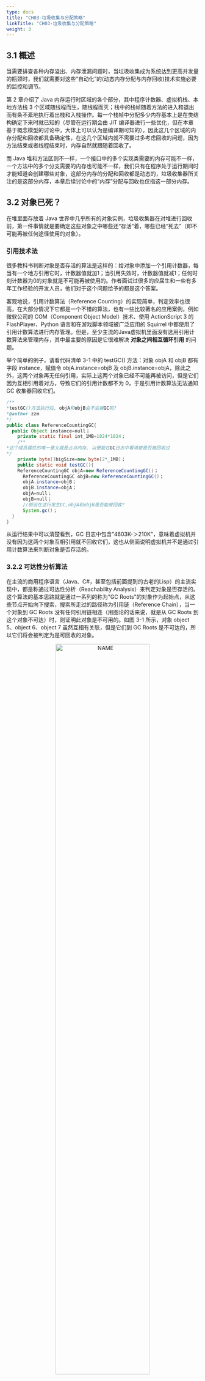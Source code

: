 ```yaml
---
type: docs
title: "CH03-垃圾收集与分配策略"
linkTitle: "CH03-垃圾收集与分配策略"
weight: 3
---
```


## 3.1 概述

当需要排查各种内存溢出、内存泄漏问题时，当垃圾收集成为系统达到更高并发量的瓶颈时，我们就需要对这些“自动化”的(动态内存分配与内存回收)技术实施必要的监控和调节。

第 2 章介绍了 Java 内存运行时区域的各个部分，其中程序计数器、虚拟机栈、本地方法栈 3 个区域随线程而生，随线程而灭；栈中的栈帧随着方法的进入和退出而有条不紊地执行着出栈和入栈操作。每一个栈帧中分配多少内存基本上是在类结构确定下来时就已知的（尽管在运行期会由 JIT 编译器进行一些优化，但在本章基于概念模型的讨论中，大体上可以认为是编译期可知的），因此这几个区域的内存分配和回收都具备确定性，在这几个区域内就不需要过多考虑回收的问题，因为方法结束或者线程结束时，内存自然就跟随着回收了。

而 Java 堆和方法区则不一样，一个接口中的多个实现类需要的内存可能不一样，一个方法中的多个分支需要的内存也可能不一样，我们只有在程序处于运行期间时才能知道会创建哪些对象，这部分内存的分配和回收都是动态的，垃圾收集器所关注的是这部分内存，本章后续讨论中的“内存”分配与回收也仅指这一部分内存。

## 3.2 对象已死？

在堆里面存放着 Java 世界中几乎所有的对象实例，垃圾收集器在对堆进行回收前，第一件事情就是要确定这些对象之中哪些还“存活”着，哪些已经“死去”（即不可能再被任何途径使用的对象）。

### 引用技术法

很多教科书判断对象是否存活的算法是这样的：给对象中添加一个引用计数器，每当有一个地方引用它时，计数器值就加1；当引用失效时，计数器值就减1；任何时刻计数器为0的对象就是不可能再被使用的。作者面试过很多的应届生和一些有多年工作经验的开发人员，他们对于这个问题给予的都是这个答案。

客观地说，引用计数算法（Reference Counting）的实现简单，判定效率也很高，在大部分情况下它都是一个不错的算法，也有一些比较著名的应用案例，例如微软公司的 COM（Component Object Model）技术、使用 ActionScript 3 的FlashPlayer、Python 语言和在游戏脚本领域被广泛应用的 Squirrel 中都使用了引用计数算法进行内存管理。但是，至少主流的Java虚拟机里面没有选用引用计数算法来管理内存，其中最主要的原因是它很难解决 **对象之间相互循环引用** 的问题。

举个简单的例子，请看代码清单 3-1 中的 testGC() 方法：对象 objA 和 objB 都有字段 instance，赋值令 objA.instance=objB 及 objB.instance=objA，除此之外，这两个对象再无任何引用，实际上这两个对象已经不可能再被访问，但是它们因为互相引用着对方，导致它们的引用计数都不为 0，于是引用计数算法无法通知 GC 收集器回收它们。

```java
/**
*testGC()方法执行后, objA和objB会不会被GC呢?
*@author zzm
*/
public class ReferenceCountingGC{
  public Object instance=null；
    private static final int_1MB=1024*1024；
    /**
*这个成员属性的唯一意义就是占点内存, 以便能在GC日志中看清楚是否被回收过
*/
    private byte[]bigSize=new byte[2*_1MB]；
    public static void testGC(){
    ReferenceCountingGC objA=new ReferenceCountingGC()；
      ReferenceCountingGC objB=new ReferenceCountingGC()；
      objA.instance=objB；
      objB.instance=objA；
      objA=null；
      objB=null；
      //假设在这行发生GC,objA和objB是否能被回收?
      System.gc()；
  }
}
```

从运行结果中可以清楚看到，GC 日志中包含"4603K-＞210K"，意味着虚拟机并没有因为这两个对象互相引用就不回收它们，这也从侧面说明虚拟机并不是通过引用计数算法来判断对象是否存活的。

### 3.2.2 可达性分析算法

在主流的商用程序语言（Java、C#，甚至包括前面提到的古老的Lisp）的主流实现中，都是称通过可达性分析（Reachability Analysis）来判定对象是否存活的。这个算法的基本思路就是通过一系列的称为"GC Roots"的对象作为起始点，从这些节点开始向下搜索，搜索所走过的路径称为引用链（Reference Chain），当一个对象到 GC Roots 没有任何引用链相连（用图论的话来说，就是从 GC Roots 到这个对象不可达）时，则证明此对象是不可用的。如图 3-1 所示，对象 object 5、object 6、object 7 虽然互相有关联，但是它们到 GC Roots 是不可达的，所以它们将会被判定为是可回收的对象。

<div  align="center">
<img src="https://infi-img.oss-cn-hangzhou.aliyuncs.com/img/20181201180712.png" style="display:block;width:70%;" alt="NAME" align=center />
</div>

在Java语言中，可作为 GC Roots 的对象包括下面几种：

- 虚拟机栈（栈帧中的本地变量表）中引用的对象。
- 方法区中类静态属性引用的对象。
- 方法区中常量引用的对象。
- 本地方法栈中 JNI（即一般说的Native方法）引用的对象。

### 3.2.3 再谈引用

无论是通过引用计数算法判断对象的引用数量，还是通过可达性分析算法判断对象的引用链是否可达，判定对象是否存活都与“引用”有关。在 JDK 1.2 以前，Java 中的引用的定义很传统：如果 reference 类型的数据中存储的数值代表的是另外一块内存的起始地址，就称这块内存代表着一个引用。这种定义很纯粹，但是太过狭隘，一个对象在这种定义下只有被引用或者没有被引用两种状态，对于如何描述一些“食之无味，弃之可惜”的对象就显得无能为力。我们希望能描述这样一类对象：当内存空间还足够时，则能保留在内存之中；如果内存空间在进行垃圾收集后还是非常紧张，则可以抛弃这些对象。很多系统的缓存功能都符合这样的应用场景。

在 JDK 1.2 之后，Java 对引用的概念进行了扩充，将引用分为强引用（Strong Reference）、软引用（Soft Reference）、弱引用（Weak Reference）、虚引用（Phantom Reference）4种，这 4 种引用强度依次逐渐减弱。

强引用就是指在程序代码之中普遍存在的，类似"Object obj=new Object()"这类的引用，只要强引用还存在，垃圾收集器永远不会回收掉被引用的对象。

软引用是用来描述一些还有用但并非必需的对象。对于软引用关联着的对象，在系统将要发生内存溢出异常之前，将会把这些对象列进回收范围之中进行第二次回收。如果这次回收还没有足够的内存，才会抛出内存溢出异常。在 JDK 1.2 之后，提供了 SoftReference 类来实现软引用。

弱引用也是用来描述非必需对象的，但是它的强度比软引用更弱一些，被弱引用关联的对象只能生存到下一次垃圾收集发生之前。当垃圾收集器工作时，无论当前内存是否足够，都会回收掉只被弱引用关联的对象。在 JDK 1. 2之后，提供了 WeakReference 类来实现弱引用。

虚引用也称为幽灵引用或者幻影引用，它是最弱的一种引用关系。一个对象是否有虚引用的存在，完全不会对其生存时间构成影响，也无法通过虚引用来取得一个对象实例。为一个对象设置虚引用关联的唯一目的就是能在这个对象被收集器回收时收到一个系统通知。在 JDK 1.2 之后，提供了 PhantomReference 类来实现虚引用。

### 3.2.4 生存还是死亡

即使在可达性分析算法中不可达的对象，也并非是“非死不可”的，这时候它们暂时处于“缓刑”阶段，要真正宣告一个对象死亡，至少要经历两次标记过程：如果对象在进行可达性分析后发现没有与 GC Roots 相连接的引用链，那它将会被第一次标记并且进行一次筛选，筛选的条件是此对象是否有必要执行 finalize() 方法。当对象没有覆盖 finalize() 方法，或者 finalize() 方法已经被虚拟机调用过，虚拟机将这两种情况都视为“没有必要执行”。

如果这个对象被判定为有必要执行 finalize() 方法，那么这个对象将会放置在一个叫做 F-Queue 的队列之中，并在稍后由一个由虚拟机自动建立的、低优先级的 Finalizer 线程去执行它。这里所谓的“执行”是指虚拟机会触发这个方法，但并不承诺会等待它运行结束，这样做的原因是，如果一个对象在 finalize() 方法中执行缓慢，或者发生了死循环（更极端的情况），将很可能会导致 F-Queue 队列中其他对象永久处于等待，甚至导致整个内存回收系统崩溃。finalize() 方法是对象逃脱死亡命运的最后一次机会，稍后 GC 将对 F-Queue 中的对象进行第二次小规模的标记，如果对象要在 finalize() 中成功拯救自己——只要重新与引用链上的任何一个对象建立关联即可，譬如把自己（this关键字）赋值给某个类变量或者对象的成员变量，那在第二次标记时它将被移除出“即将回收”的集合；如果对象这时候还没有逃脱，那基本上它就真的被回收了。从代码清单 3-2 中我们可以看到一个对象的 finalize() 被执行，但是它仍然可以存活。

```java
/**
*此代码演示了两点：
*1.对象可以在被 GC 时自我拯救。
*2.这种自救的机会只有一次, 因为一个对象的 finalize() 方法最多只会被系统自动调用一次
*@author zzm
*/
public class FinalizeEscapeGC{
  public static FinalizeEscapeGC SAVE_HOOK=null；
    public void isAlive(){
    System.out.println("yes,i am still alive:)")；
  }
  @Override
    protected void finalize()throws Throwable{
    super.finalize()；
      System.out.println("finalize mehtod executed!")；
      FinalizeEscapeGC.SAVE_HOOK=this；
  }
  public static void main(String[]args)throws Throwable{
    SAVE_HOOK=new FinalizeEscapeGC()；
      //对象第一次成功拯救自己
      SAVE_HOOK=null；
      System.gc()；
      //因为finalize方法优先级很低, 所以暂停0.5秒以等待它
      Thread.sleep(500)；
      if(SAVE_HOOK!=null){
      SAVE_HOOK.isAlive()；
    }else{
      System.out.println("no,i am dead:(")；
    }
    //下面这段代码与上面的完全相同, 但是这次自救却失败了
    SAVE_HOOK=null；
      System.gc()；
      //因为finalize方法优先级很低, 所以暂停0.5秒以等待它
      Thread.sleep(500)；
      if(SAVE_HOOK!=null){
      SAVE_HOOK.isAlive()；
    }else{
      System.out.println("no,i am dead:(")；
    }
  }
}
```

从代码清单3-2的运行结果可以看出，SAVE_HOOK 对象的 finalize() 方法确实被 GC 收集器触发过，并且在被收集前成功逃脱了。

另外一个值得注意的地方是，代码中有两段完全一样的代码片段，执行结果却是一次逃脱成功，一次失败，这是因为任何一个对象的 finalize() 方法都只会被系统自动调用一次，如果对象面临下一次回收，它的 finalize() 方法不会被再次执行，因此第二段代码的自救行动失败了。

需要特别说明的是，上面关于对象死亡时 finalize() 方法的描述可能带有悲情的艺术色彩，笔者并不鼓励大家使用这种方法来拯救对象。相反，笔者建议大家尽量避免使用它，因为它不是 C/C++ 中的析构函数，而是 Java 刚诞生时为了使 C/C++ 程序员更容易接受它所做出的一个妥协。它的运行代价高昂，不确定性大，无法保证各个对象的调用顺序。有些教材中描述它适合做“关闭外部资源”之类的工作，这完全是对这个方法用途的一种自我安慰。finalize() 能做的所有工作，使用 try-finally 或者其他方式都可以做得更好、更及时，所以笔者建议大家完全可以忘掉 Java 语言中有这个方法的存在。

### 3.2.5 回收方法区

很多人认为方法区（或者HotSpot虚拟机中的永久代）是没有垃圾收集的，Java 虚拟机规范中确实说过可以不要求虚拟机在方法区实现垃圾收集，而且在方法区中进行垃圾收集的“性价比”一般比较低：在堆中，尤其是在新生代中，常规应用进行一次垃圾收集一般可以回收 70%～95% 的空间，而永久代的垃圾收集效率远低于此。

永久代的垃圾收集主要回收两部分内容：废弃常量和无用的类。回收废弃常量与回收 Java 堆中的对象非常类似。以常量池中字面量的回收为例，假如一个字符串"abc"已经进入了常量池中，但是当前系统没有任何一个 String 对象是叫做"abc"的，换句话说，就是没有任何 String 对象引用常量池中的"abc"常量，也没有其他地方引用了这个字面量，如果这时发生内存回收，而且必要的话，这个"abc"常量就会被系统清理出常量池。常量池中的其他类（接口）、方法、字段的符号引用也与此类似。

判定一个常量是否是“废弃常量”比较简单，而要判定一个类是否是“无用的类”的条件则相对苛刻许多。类需要同时满足下面 3 个条件才能算是“无用的类”：

- 该类所有的实例都已经被回收，也就是 Java 堆中不存在该类的任何实例。
- 加载该类的 ClassLoader 已经被回收。
- 该类对应的 java.lang.Class 对象没有在任何地方被引用，无法在任何地方通过反射访问该类的方法。

虚拟机可以对满足上述 3 个条件的无用类进行回收，这里说的仅仅是“可以”，而并不是和对象一样，不使用了就必然会回收。是否对类进行回收，HotSpot 虚拟机提供了`-Xnoclassgc`参数进行控制，还可以使用`-verbose:class`以及`-XX:+TraceClassLoading`、`-XX:+TraceClassUnLoading`查看类加载和卸载信息，其中`-verbose:class`和`-XX:+TraceClassLoading`可以在 Product 版的虚拟机中使用，`-XX:+TraceClassUnLoading`参数需要 FastDebug 版的虚拟机支持。

在大量使用反射、动态代理、CGLib 等 ByteCode 框架、动态生成 JSP 以及 OSGi 这类频繁自定义 ClassLoader 的场景都需要虚拟机具备类卸载的功能，以保证永久代不会溢出。

## 3.3 垃圾回收算法

### 3.3.1 标记-清除算法

最基础的收集算法是“标记-清除”（Mark-Sweep）算法，如同它的名字一样，算法分为“标记”和“清除”两个阶段：首先标记出所有需要回收的对象，在标记完成后统一回收所有被标记的对象，它的标记过程其实在前一节讲述对象标记判定时已经介绍过了。之所以说它是最基础的收集算法，是因为后续的收集算法都是基于这种思路并对其不足进行改进而得到的。它的主要不足有两个：一个是效率问题，标记和清除两个过程的效率都不高；另一个是空间问题，标记清除之后会产生大量不连续的内存碎片，空间碎片太多可能会导致以后在程序运行过程中需要分配较大对象时，无法找到足够的连续内存而不得不提前触发另一次垃圾收集动作。标记—清除算法的执行过程如图 3-2 所示。

<div  align="center">
<img src="https://infi-img.oss-cn-hangzhou.aliyuncs.com/img/20181201201950.png" style="display:block;width:70%;" alt="NAME" align=center />
</div>

### 3.3.2 复制算法

为了解决效率问题，一种称为“复制”（Copying）的收集算法出现了，它将可用内存按容量划分为大小相等的两块，每次只使用其中的一块。当这一块的内存用完了，就将还存活着的对象复制到另外一块上面，然后再把已使用过的内存空间一次清理掉。这样使得每次都是对整个半区进行内存回收，内存分配时也就不用考虑内存碎片等复杂情况，只要移动堆顶指针，按顺序分配内存即可，实现简单，运行高效。只是这种算法的代价是将内存缩小为了原来的一半，代价未免太高了一点。复制算法的执行过程如图3-3所示。

<div  align="center">
<img src="https://infi-img.oss-cn-hangzhou.aliyuncs.com/img/20181201202200.png" style="display:block;width:70%;" alt="NAME" align=center />
</div>

现在的商业虚拟机都采用这种收集算法来回收新生代，IBM 公司的专门研究表明，新生代中的对象 98% 是“朝生夕死”的，所以并不需要按照 1:1 的比例来划分内存空间，而是将内存分为一块较大的 Eden 空间和两块较小的 Survivor 空间，每次使用 Eden 和其中一块 Survivor。当回收时，将 Eden 和 Survivor 中还存活着的对象一次性地复制到另外一块 Survivor 空间上，最后清理掉Eden和刚才用过的 Survivor 空间。HotSpot 虚拟机默认 Eden 和 Survivor 的大小比例是 8:1，也就是每次新生代中可用内存空间为整个新生代容量的 90%（80%+10%），只有 10% 的内存会被“浪费”。当然，98% 的对象可回收只是一般场景下的数据，我们没有办法保证每次回收都只有不多于 10% 的对象存活，当 Survivo r空间不够用时，需要依赖其他内存（这里指老年代）进行分配担保（Handle Promotion）。

内存的分配担保就好比我们去银行借款，如果我们信誉很好，在 98% 的情况下都能按时偿还，于是银行可能会默认我们下一次也能按时按量地偿还贷款，只需要有一个担保人能保证如果我不能还款时，可以从他的账户扣钱，那银行就认为没有风险了。内存的分配担保也一样，如果另外一块 Survivor 空间没有足够空间存放上一次新生代收集下来的存活对象时，这些对象将直接通过分配担保机制进入老年代。关于对新生代进行分配担保的内容，在本章稍后在讲解垃圾收集器执行规则时还会再详细讲解。

### 3.3.3 标记-整理算法

复制收集算法在对象存活率较高时就要进行较多的复制操作，效率将会变低。更关键的是，如果不想浪费 50% 的空间，就需要有额外的空间进行分配担保，以应对被使用的内存中所有对象都 100% 存活的极端情况，所以在老年代一般不能直接选用这种算法。

根据老年代的特点，有人提出了另外一种“标记-整理”（Mark-Compact）算法，标记过程仍然与“标记-清除”算法一样，但后续步骤不是直接对可回收对象进行清理，而是让所有存活的对象都向一端移动，然后直接清理掉端边界以外的内存，“标记-整理”算法的示意图如图3-4所示。

<div  align="center">
<img src="https://infi-img.oss-cn-hangzhou.aliyuncs.com/img/20181201202547.png" style="display:block;width:70%;" alt="NAME" align=center />
</div>

### 3.3.4 分代收集算法

当前商业虚拟机的垃圾收集都采用“分代收集”（Generational Collection）算法，这种算法并没有什么新的思想，只是根据对象存活周期的不同将内存划分为几块。一般是把 Java 堆分为新生代和老年代，这样就可以根据各个年代的特点采用最适当的收集算法。在新生代中，每次垃圾收集时都发现有大批对象死去，只有少量存活，那就选用复制算法，只需要付出少量存活对象的复制成本就可以完成收集。而老年代中因为对象存活率高、没有额外空间对它进行分配担保，就必须使用“标记—清理”或者“标记—整理”算法来进行回收。

## 3.4 HotSpot 算法实现

3.2　节和 3.3 节从理论上介绍了对象存活判定算法和垃圾收集算法，而在 HotSpot 虚拟机上实现这些算法时，必须对算法的执行效率有严格的考量，才能保证虚拟机高效运行。

### 3.4.1 枚举根节点

从可达性分析中从 GC Roots 节点找引用链这个操作为例，可作为 GC Roots 的节点主要在全局性的引用（例如常量或类静态属性）与执行上下文（例如栈帧中的本地变量表）中，现在很多应用仅仅方法区就有数百兆，如果要逐个检查这里面的引用，那么必然会消耗很多时间。

另外，可达性分析对执行时间的敏感还体现在 GC 停顿上，因为这项分析工作必须在一个能确保一致性的快照中进行——这里“一致性”的意思是指在整个分析期间整个执行系统看起来就像被冻结在某个时间点上，不可以出现分析过程中对象引用关系还在不断变化的情况，该点不满足的话分析结果准确性就无法得到保证。这点是导致 GC 进行时必须停顿所有 Java 执行线程（Sun将这件事情称为"Stop The World"）的其中一个重要原因，即使是在号称（几乎）不会发生停顿的 CMS 收集器中，枚举根节点时也是必须要停顿的。

由于目前的主流 Java 虚拟机使用的都是准确式 GC（这个概念在第 1 章介绍Exact VM对 Classic VM 的改进时讲过），所以当执行系统停顿下来后，并不需要一个不漏地检查完所有执行上下文和全局的引用位置，虚拟机应当是有办法直接得知哪些地方存放着对象引用。在 HotSpot 的实现中，是使用一组称为 OopMap 的数据结构来达到这个目的的，在类加载完成的时候，HotSpot 就把对象内什么偏移量上是什么类型的数据计算出来，在 JIT 编译过程中，也会在特定的位置记录下栈和寄存器中哪些位置是引用。这样，GC 在扫描时就可以直接得知这些信息了。下面的代码清单 3-3 是 HotSpot Client VM 生成的一段 String.hashCode() 方法的本地代码，可以看到在 0x026eb7a9 处的 call 指令有 OopMap 记录，它指明了 EBX 寄存器和栈中偏移量为 16 的内存区域中各有一个普通对象指针（Ordinary Object Pointer）的引用，有效范围为从 call 指令开始直到 0x026eb730（指令流的起始位置）+142（OopMap记录的偏移量）=0x026eb7be，即 hlt 指令为止。

```
[Verified Entry Point]
0x026eb730:mov%eax, -0x8000(%esp)
……
；ImplicitNullCheckStub slow case
0x026eb7a9:call 0x026e83e0
；OopMap{ebx=Oop[16]=Oop off=142}
；*caload
；-java.lang.String:hashCode@48(line 1489)
；{runtime_call}
0x026eb7ae:push$0x83c5c18
；{external_word}
0x026eb7b3:call 0x026eb7b8
0x026eb7b8:pusha
0x026eb7b9:call 0x0822bec0；{runtime_call}
0x026eb7be:hlt
```

### 3.4.2 安全点

在 OopMap 的协助下，HotSpot 可以快速且准确地完成 GC Roots 枚举，但一个很现实的问题随之而来：可能导致引用关系变化，或者说 OopMap 内容变化的指令非常多，如果为每一条指令都生成对应的 OopMap，那将会需要大量的额外空间，这样 GC 的空间成本将会变得很高。

实际上，HotSpot 也的确没有为每条指令都生成 OopMap，前面已经提到，只是在“特定的位置”记录了这些信息，这些位置称为安全点（Safepoint），即程序执行时并非在所有地方都能停顿下来开始 GC，只有在到达安全点时才能暂停。Safepoint 的选定既不能太少以致于让 GC 等待时间太长，也不能过于频繁以致于过分增大运行时的负荷。所以，安全点的选定基本上是以程序“是否具有让程序长时间执行的特征”为标准进行选定的——因为每条指令执行的时间都非常短暂，程序不太可能因为指令流长度太长这个原因而过长时间运行，“长时间执行”的最明显特征就是指令序列复用，例如方法调用、循环跳转、异常跳转等，所以具有这些功能的指令才会产生 Safepoint。

对于 Sefepoint，另一个需要考虑的问题是如何在 GC 发生时让所有线程（这里不包括执行 JNI 调用的线程）都“跑”到最近的安全点上再停顿下来。这里有两种方案可供选择：抢先式中断（Preemptive Suspension）和主动式中断（Voluntary Suspension），其中抢先式中断不需要线程的执行代码主动去配合，在 GC 发生时，首先把所有线程全部中断，如果发现有线程中断的地方不在安全点上，就恢复线程，让它“跑”到安全点上。现在几乎没有虚拟机实现采用抢先式中断来暂停线程从而响应 GC 事件。

而主动式中断的思想是当 GC 需要中断线程的时候，不直接对线程操作，仅仅简单地设置一个标志，各个线程执行时主动去轮询这个标志，发现中断标志为真时就自己中断挂起。轮询标志的地方和安全点是重合的，另外再加上创建对象需要分配内存的地方。下面代码清单 3-4 中的 test 指令是 HotSpot 生成的轮询指令，当需要暂停线程时，虚拟机把 0x160100 的内存页设置为不可读，线程执行到 test 指令时就会产生一个自陷异常信号，在预先注册的异常处理器中暂停线程实现等待，这样一条汇编指令便完成安全点轮询和触发线程中断。

```
0x01b6d627:call 0x01b2b210；OopMap{[60]=Oop off=460}
；*invokeinterface size
；-Client1:main@113(line 23)
；{virtual_call}
0x01b6d62c:nop
；OopMap{[60]=Oop off=461}
；*if_icmplt
；-Client1:main@118(line 23)
0x01b6d62d:test%eax, 0x160100；{poll}
0x01b6d633:mov 0x50(%esp), %esi
0x01b6d637:cmp%eax, %esi
```

### 3.4.3 安全区域

使用 Safepoint 似乎已经完美地解决了如何进入 GC 的问题，但实际情况却并不一定。Safepoint 机制保证了程序执行时，在不太长的时间内就会遇到可进入 GC 的 Safepoint。但是，程序“不执行”的时候呢？所谓的程序不执行就是没有分配 CPU 时间，典型的例子就是线程处于 Sleep 状态或者 Blocked 状态，这时候线程无法响应 JVM 的中断请求，“走”到安全的地方去中断挂起，JVM 也显然不太可能等待线程重新被分配 CPU 时间。对于这种情况，就需要安全区域（Safe Region）来解决。

安全区域是指在一段代码片段之中，引用关系不会发生变化。在这个区域中的任意地方开始 GC 都是安全的。我们也可以把 Safe Region 看做是被扩展了的 Safepoint。

在线程执行到 Safe Region 中的代码时，首先标识自己已经进入了 Safe Region，那样，当在这段时间里 JVM 要发起 GC 时，就不用管标识自己为 Safe Region 状态的线程了。在线程要离开 Safe Region 时，它要检查系统是否已经完成了根节点枚举（或者是整个 GC 过程），如果完成了，那线程就继续执行，否则它就必须等待直到收到可以安全离开 Safe Region 的信号为止。

到此，笔者简要地介绍了 HotSpot 虚拟机如何去发起内存回收的问题，但是虚拟机如何具体地进行内存回收动作仍然未涉及，因为内存回收如何进行是由虚拟机所采用的 GC 收集器决定的，而通常虚拟机中往往不止有一种 GC 收集器。下面继续来看 HotSpot 中有哪些 GC 收集器。

## 3.5 垃圾收集器

如果说收集算法是内存回收的方法论，那么垃圾收集器就是内存回收的具体实现。Java 虚拟机规范中对垃圾收集器应该如何实现并没有任何规定，因此不同的厂商、不同版本的虚拟机所提供的垃圾收集器都可能会有很大差别，并且一般都会提供参数供用户根据自己的应用特点和要求组合出各个年代所使用的收集器。这里讨论的收集器基于 JDK 1.7 Update 14 之后的 HotSpot 虚拟机（在这个版本中正式提供了商用的 G1 收集器，之前 G1 仍处于实验状态），这个虚拟机包含的所有收集器如图 3-5 所示。

<div  align="center">
<img src="https://infi-img.oss-cn-hangzhou.aliyuncs.com/img/20181201203836.png" style="display:block;width:70%;" alt="NAME" align=center />
</div>

图 3-5 展示了 7 种作用于不同分代的收集器，如果两个收集器之间存在连线，就说明它们可以搭配使用。虚拟机所处的区域，则表示它是属于新生代收集器还是老年代收集器。接下来笔者将逐一介绍这些收集器的特性、基本原理和使用场景，并重点分析 CMS 和 G1 这两款相对复杂的收集器，了解它们的部分运作细节。

在介绍这些收集器各自的特性之前，我们先来明确一个观点：虽然我们是在对各个收集器进行比较，但并非为了挑选出一个最好的收集器。因为直到现在为止还没有最好的收集器出现，更加没有万能的收集器，所以我们选择的只是对具体应用最合适的收集器。这点不需要多加解释就能证明：如果有一种放之四海皆准、任何场景下都适用的完美收集器存在，那 HotSpot 虚拟机就没必要实现那么多不同的收集器了。

### 3.5.1 Serial 收集器

Serial 收集器是最基本、发展历史最悠久的收集器，曾经（在 JDK 1.3.1 之前）是虚拟机新生代收集的唯一选择。大家看名字就会知道，这个收集器是一个单线程的收集器，但它的“单线程”的意义并不仅仅说明它只会使用一个 CPU 或一条收集线程去完成垃圾收集工作，更重要的是在它进行垃圾收集时，必须暂停其他所有的工作线程，直到它收集结束。"Stop The World"这个名字也许听起来很酷，但这项工作实际上是由虚拟机在后台自动发起和自动完成的，在用户不可见的情况下把用户正常工作的线程全部停掉，这对很多应用来说都是难以接受的。读者不妨试想一下，要是你的计算机每运行一个小时就会暂停响应 5 分钟，你会有什么样的心情？图 3-6 示意了 Serial/Serial Old 收集器的运行过程。

<div  align="center">
<img src="https://infi-img.oss-cn-hangzhou.aliyuncs.com/img/20181201204123.png" style="display:block;width:70%;" alt="NAME" align=center />
</div>

对于"Stop The World"带给用户的不良体验，虚拟机的设计者们表示完全理解，但也表示非常委屈：“你妈妈在给你打扫房间的时候，肯定也会让你老老实实地在椅子上或者房间外待着，如果她一边打扫，你一边乱扔纸屑，这房间还能打扫完？”这确实是一个合情合理的矛盾，虽然垃圾收集这项工作听起来和打扫房间属于一个性质的，但实际上肯定还要比打扫房间复杂得多啊！

从 JDK 1.3 开始，一直到现在最新的 JDK 1.7，HotSpot 虚拟机开发团队为消除或者减少工作线程因内存回收而导致停顿的努力一直在进行着，从 Serial 收集器到 Parallel 收集器，再到 Concurrent Mark Sweep（CMS）乃至 GC 收集器的最前沿成果 Garbage First（G1）收集器，我们看到了一个个越来越优秀（也越来越复杂）的收集器的出现，用户线程的停顿时间在不断缩短，但是仍然没有办法完全消除（这里暂不包括 RTSJ 中的收集器）。寻找更优秀的垃圾收集器的工作仍在继续！

写到这里，笔者似乎已经把 Serial 收集器描述成一个“老而无用、食之无味弃之可惜”的鸡肋了，但实际上到现在为止，它依然是虚拟机运行在 Client 模式下的默认新生代收集器。它也有着优于其他收集器的地方：简单而高效（与其他收集器的单线程比），对于限定单个 CPU 的环境来说，Serial 收集器由于没有线程交互的开销，专心做垃圾收集自然可以获得最高的单线程收集效率。在用户的桌面应用场景中，分配给虚拟机管理的内存一般来说不会很大，收集几十兆甚至一两百兆的新生代（仅仅是新生代使用的内存，桌面应用基本上不会再大了），停顿时间完全可以控制在几十毫秒最多一百多毫秒以内，只要不是频繁发生，这点停顿是可以接受的。所以，Serial 收集器对于运行在 Client 模式下的虚拟机来说是一个很好的选择。

### 3.5.2 ParNew 收集器

ParNew 收集器其实就是 Serial 收集器的多线程版本，除了使用多条线程进行垃圾收集之外，其余行为包括 Serial 收集器可用的所有控制参数（例如：`-XX:SurvivorRatio`、`-XX:PretenureSizeThreshold`、`-XX:HandlePromotionFailure` 等）、收集算法、Stop The World、对象分配规则、回收策略等都与 Serial 收集器完全一样，在实现上，这两种收集器也共用了相当多的代码。ParNew 收集器的工作过程如图 3-7 所示。

<div  align="center">
<img src="https://infi-img.oss-cn-hangzhou.aliyuncs.com/img/20181201204811.png" style="display:block;width:70%;" alt="NAME" align=center />
</div>

ParNew 收集器除了多线程收集之外，其他与 Serial 收集器相比并没有太多创新之处，但它却是许多运行在 Server 模式下的虚拟机中首选的新生代收集器，其中有一个与性能无关但很重要的原因是，除了 Serial 收集器外，目前只有它能与 CMS 收集器配合工作。在 JDK 1.5 时期，HotSpot 推出了一款在强交互应用中几乎可认为有划时代意义的垃圾收集器——CMS 收集器（Concurrent Mark Sweep，本节稍后将详细介绍这款收集器），这款收集器是 HotSpot 虚拟机中第一款真正意义上的并发（Concurrent）收集器，它第一次实现了让垃圾收集线程与用户线程（基本上）同时工作，用前面那个例子的话来说，就是做到了在你的妈妈打扫房间的时候你还能一边往地上扔纸屑。

不幸的是，CMS 作为老年代的收集器，却无法与 JDK 1.4.0 中已经存在的新生代收集器 Parallel Scavenge 配合工作，所以在 JDK 1.5 中使用 CMS 来收集老年代的时候，新生代只能选择 ParNew 或者 Serial 收集器中的一个。ParNew 收集器也是使用 `-XX:+UseConcMarkSweepGC` 选项后的默认新生代收集器，也可以使用 `-XX:+UseParNewGC` 选项来强制指定它。

ParNew 收集器在单 CPU 的环境中绝对不会有比 Serial 收集器更好的效果，甚至由于存在线程交互的开销，该收集器在通过超线程技术实现的两个 CPU 的环境中都不能百分之百地保证可以超越 Serial 收集器。当然，随着可以使用的 CPU 的数量的增加，它对于 GC 时系统资源的有效利用还是很有好处的。它默认开启的收集线程数与 CPU 的数量相同，在 CPU 非常多（譬如32个，现在 CPU 动辄就4核加超线程，服务器超过 32 个逻辑 CPU 的情况越来越多了）的环境下，可以使用 `-XX:ParallelGCThreads` 参数来限制垃圾收集的线程数。

注意　从 ParNew 收集器开始，后面还会接触到几款并发和并行的收集器。在大家可能产生疑惑之前，有必要先解释两个名词：并发和并行。这两个名词都是并发编程中的概念，在谈论垃圾收集器的上下文语境中，它们可以解释如下。

- 并行（Parallel）：指多条垃圾收集线程并行工作，但此时用户线程仍然处于等待状态。
- 并发（Concurrent）：指用户线程与垃圾收集线程同时执行（但不一定是并行的，可能会交替执行），用户程序在继续运行，而垃圾收集程序运行于另一个 CPU 上。

### 3.5.3 Parallel Scavenge 收集器

Parallel Scavenge 收集器是一个新生代收集器，它也是使用复制算法的收集器，又是并行的多线程收集器……看上去和 ParNew 都一样，那它有什么特别之处呢？

Parallel Scavenge 收集器的特点是它的关注点与其他收集器不同，CMS 等收集器的关注点是尽可能地缩短垃圾收集时用户线程的停顿时间，而 Parallel Scavenge 收集器的目标则是达到一个可控制的吞吐量（Throughput）。所谓吞吐量就是 CPU 用于运行用户代码的时间与 CPU 总消耗时间的比值，即吞吐量=运行用户代码时间/（运行用户代码时间+垃圾收集时间），虚拟机总共运行了 100 分钟，其中垃圾收集花掉 1 分钟，那吞吐量就是 99%。

停顿时间越短就越适合需要与用户交互的程序，良好的响应速度能提升用户体验，而高吞吐量则可以高效率地利用 CPU 时间，尽快完成程序的运算任务，主要适合在后台运算而不需要太多交互的任务。

Parallel Scavenge 收集器提供了两个参数用于精确控制吞吐量，分别是控制最大垃圾收集停顿时间的 `-XX:MaxGCPauseMillis` 参数以及直接设置吞吐量大小的 `-XX:GCTimeRatio` 参数。

MaxGCPauseMillis 参数允许的值是一个大于 0 的毫秒数，收集器将尽可能地保证内存回收花费的时间不超过设定值。不过大家不要认为如果把这个参数的值设置得稍小一点就能使得系统的垃圾收集速度变得更快，GC 停顿时间缩短是以牺牲吞吐量和新生代空间来换取的：系统把新生代调小一些，收集 300MB 新生代肯定比收集 500MB 快吧，这也直接导致垃圾收集发生得更频繁一些，原来 10 秒收集一次、每次停顿 100 毫秒，现在变成 5 秒收集一次、每次停顿 70 毫秒。停顿时间的确在下降，但吞吐量也降下来了。

GCTimeRatio 参数的值应当是一个大于 0 且小于 100 的整数，也就是垃圾收集时间占总时间的比率，相当于是吞吐量的倒数。如果把此参数设置为 19，那允许的最大GC时间就占总时间的 5%（即1/（1+19）），默认值为 99，就是允许最大 1%（即1/（1+99））的垃圾收集时间。

由于与吞吐量关系密切，Parallel Scavenge 收集器也经常称为“吞吐量优先”收集器。除上述两个参数之外，Parallel Scavenge 收集器还有一个参数 `-XX:+UseAdaptiveSizePolicy` 值得关注。这是一个开关参数，当这个参数打开之后，就不需要手工指定新生代的大小（-Xmn）、Eden 与 Survivor 区的比例（`-XX:SurvivorRatio`）、晋升老年代对象年龄（`-XX:PretenureSizeThreshold`）等细节参数了，虚拟机会根据当前系统的运行情况收集性能监控信息，动态调整这些参数以提供最合适的停顿时间或者最大的吞吐量，这种调节方式称为 GC 自适应的调节策略（GC Ergonomics）。如果读者对于收集器运作原来不太了解，手工优化存在困难的时候，使用 Parallel Scavenge 收集器配合自适应调节策略，把内存管理的调优任务交给虚拟机去完成将是一个不错的选择。只需要把基本的内存数据设置好（如 -Xmx 设置最大堆），然后使用 MaxGCPauseMillis 参数（更关注最大停顿时间）或 GCTimeRatio（更关注吞吐量）参数给虚拟机设立一个优化目标，那具体细节参数的调节工作就由虚拟机完成了。自适应调节策略也是 Parallel Scavenge 收集器与 ParNew 收集器的一个重要区别。

### 3.5.4 Serial Old 收集器

Serial Old 是 Serial 收集器的老年代版本，它同样是一个单线程收集器，使用“标记-整理”算法。这个收集器的主要意义也是在于给 Client 模式下的虚拟机使用。如果在 Server 模式下，那么它主要还有两大用途：一种用途是在 JDK 1.5 以及之前的版本中与 Parallel Scavenge 收集器搭配使用，另一种用途就是作为 CMS 收集器的后备预案，在并发收集发生 Concurrent Mode Failure 时使用。这两点都将在后面的内容中详细讲解。Serial Old 收集器的工作过程如图 3-8 所示。

<div  align="center">
<img src="https://infi-img.oss-cn-hangzhou.aliyuncs.com/img/20181201205831.png" style="display:block;width:70%;" alt="NAME" align=center />
</div>

### 3.5.5 Parallel Old 收集器

Parallel Old 是 Parallel Scavenge 收集器的老年代版本，使用多线程和“标记-整理”算法。这个收集器是在 JDK 1.6 中才开始提供的，在此之前，新生代的 Parallel Scavenge 收集器一直处于比较尴尬的状态。原因是，如果新生代选择了 Parallel Scavenge 收集器，老年代除了 Serial Old（PS MarkSweep）收集器外别无选择（还记得上面说过 Parallel Scavenge 收集器无法与 CMS 收集器配合工作吗？）。由于老年代 Serial Old 收集器在服务端应用性能上的“拖累”，使用了 Parallel Scavenge 收集器也未必能在整体应用上使用了 Parallel Scavenge 收集器也未必能在整体应用上获得吞吐量最大化的效果，由于单线程的老年代收集中无法充分利用服务器多 CPU 的处理能力，在老年代很大而且硬件比较高级的环境中，这种组合的吞吐量甚至还不一定有 ParNew 加 CMS 的组合“给力”。

直到 Parallel Old 收集器出现后，“吞吐量优先”收集器终于有了比较名副其实的应用组合，在注重吞吐量以及 CPU 资源敏感的场合，都可以优先考虑 Parallel Scavenge 加 Parallel Old 收集器。Parallel Old 收集器的工作过程如图3-9所示。

<div  align="center">
<img src="https://infi-img.oss-cn-hangzhou.aliyuncs.com/img/20181201210034.png" style="display:block;width:70%;" alt="NAME" align=center />
</div>

### 3.5.6 CMS 收集器

CMS（Concurrent Mark Sweep）收集器是一种以获取最短回收停顿时间为目标的收集器。目前很大一部分的 Java 应用集中在互联网站或者 B/S 系统的服务端上，这类应用尤其重视服务的响应速度，希望系统停顿时间最短，以给用户带来较好的体验。CMS 收集器就非常符合这类应用的需求。

从名字（包含"Mark Sweep"）上就可以看出，CMS 收集器是基于“标记—清除”算法实现的，它的运作过程相对于前面几种收集器来说更复杂一些，整个过程分为 4 个步骤，包括：

1. 初始标记（CMS initial mark）
2. 并发标记（CMS concurrent mark）
3. 重新标记（CMS remark）
4. 并发清除（CMS concurrent sweep）

其中，初始标记、重新标记这两个步骤仍然需要"Stop The World"。初始标记仅仅只是标记一下 GC Roots 能直接关联到的对象，速度很快，并发标记阶段就是进行 GC Roots Tracing 的过程，而重新标记阶段则是为了修正并发标记期间因用户程序继续运作而导致标记产生变动的那一部分对象的标记记录，这个阶段的停顿时间一般会比初始标记阶段稍长一些，但远比并发标记的时间短。

由于整个过程中耗时最长的并发标记和并发清除过程收集器线程都可以与用户线程一起工作，所以，从总体上来说，CMS 收集器的内存回收过程是与用户线程一起并发执行的。通过图 3-10 可以比较清楚地看到 CMS 收集器的运作步骤中并发和需要停顿的时间。

<div  align="center">
<img src="https://infi-img.oss-cn-hangzhou.aliyuncs.com/img/20181201210320.png" style="display:block;width:70%;" alt="NAME" align=center />
</div>

CMS 是一款优秀的收集器，它的主要优点在名字上已经体现出来了：并发收集、低停顿，Sun 公司的一些官方文档中也称之为并发低停顿收集器（Concurrent Low Pause Collector）。但是 CMS 还远达不到完美的程度，它有以下 3 个明显的缺点：

CMS 收集器对 CPU 资源非常敏感。其实，面向并发设计的程序都对 CPU 资源比较敏感。在并发阶段，它虽然不会导致用户线程停顿，但是会因为占用了一部分线程（或者说 CPU 资源）而导致应用程序变慢，总吞吐量会降低。CMS 默认启动的回收线程数是（CPU数量+3）/4，也就是当 CPU 在 4 个以上时，并发回收时垃圾收集线程不少于 25% 的 CPU 资源，并且随着 CPU 数量的增加而下降。但是当 CPU 不足 4 个（譬如2个）时，CMS 对用户程序的影响就可能变得很大，如果本来 CPU 负载就比较大，还分出一半的运算能力去执行收集器线程，就可能导致用户程序的执行速度忽然降低了 50%，其实也让人无法接受。为了应付这种情况，虚拟机提供了一种称为“增量式并发收集器”（Incremental Concurrent Mark Sweep/i-CMS）的 CMS 收集器变种，所做的事情和单 CPU 年代 PC 机操作系统使用抢占式来模拟多任务机制的思想一样，就是在并发标记、清理的时候让 GC 线程、用户线程交替运行，尽量减少 GC 线程的独占资源的时间，这样整个垃圾收集的过程会更长，但对用户程序的影响就会显得少一些，也就是速度下降没有那么明显。实践证明，增量时的 CMS 收集器效果很一般，在目前版本中， i-CMS 已经被声明为 "deprecated"，即不再提倡用户使用。

CMS 收集器无法处理浮动垃圾（Floating Garbage），可能出现"Concurrent Mode Failure"失败而导致另一次 Full GC 的产生。由于 CMS 并发清理阶段用户线程还在运行着，伴随程序运行自然就还会有新的垃圾不断产生，这一部分垃圾出现在标记过程之后，CMS 无法在当次收集中处理掉它们，只好留待下一次 GC 时再清理掉。这一部分垃圾就称为“浮动垃圾”。也是由于在垃圾收集阶段用户线程还需要运行，那也就还需要预留有足够的内存空间给用户线程使用，因此 CMS 收集器不能像其他收集器那样等到老年代几乎完全被填满了再进行收集，需要预留一部分空间提供并发收集时的程序运作使用。在 JDK 1.5 的默认设置下，CMS 收集器当老年代使用了 68% 的空间后就会被激活，这是一个偏保守的设置，如果在应用中老年代增长不是太快，可以适当调高参数 `-XX:CMSInitiatingOccupancyFraction` 的值来提高触发百分比，以便降低内存回收次数从而获取更好的性能，在 JDK 1.6 中，CMS 收集器的启动阈值已经提升至 92%。要是 CMS 运行期间预留的内存无法满足程序需要，就会出现一次"Concurrent Mode Failure"失败，这时虚拟机将启动后备预案：临时启用 Serial Old 收集器来重新进行老年代的垃圾收集，这样停顿时间就很长了。所以说参数 `-XX:CM SInitiatingOccupancyFraction` 设置得太高很容易导致大量"Concurrent Mode Failure"失败，性能反而降低。

还有最后一个缺点，在本节开头说过，CMS 是一款基于“标记—清除”算法实现的收集器，如果读者对前面这种算法介绍还有印象的话，就可能想到这意味着收集结束时会有大量空间碎片产生。空间碎片过多时，将会给大对象分配带来很大麻烦，往往会出现老年代还有很大空间剩余，但是无法找到足够大的连续空间来分配当前对象，不得不提前触发一次 Full GC。为了解决这个问题，CMS 收集器提供了一个 `-XX:+UseCMSCompactAtFullCollection` 开关参数（默认就是开启的），用于在 CMS 收集器顶不住要进行 FullGC 时开启内存碎片的合并整理过程，内存整理的过程是无法并发的，空间碎片问题没有了，但停顿时间不得不变长。虚拟机设计者还提供了另外一个参数 `-XX:CMSFullGCsBeforeCompaction`，这个参数是用于设置执行多少次不压缩的 Full GC 后，跟着来一次带压缩的（默认值为 0，表示每次进入 Full GC 时都进行碎片整理）。

### 3.5.7 G1 收集器

G1（Garbage-First）收集器是当今收集器技术发展的最前沿成果之一，早在 JDK 1.7 刚刚确立项目目标，Sun 公司给出的 JDK 1.7 RoadMap 里面，它就被视为 JDK 1.7 中 HotSpot 虚拟机的一个重要进化特征。从 JDK 6u14 中开始就有 Early Access 版本的 G1 收集器供开发人员实验、试用，由此开始 G1 收集器的"Experimental"状态持续了数年时间，直至 JDK 7u4，Sun 公司才认为它达到足够成熟的商用程度，移除了"Experimental"的标识。

G1 是一款面向服务端应用的垃圾收集器。HotSpot 开发团队赋予它的使命是（在比较长期的）未来可以替换掉 JDK 1.5 中发布的 CMS 收集器。与其他 GC 收集器相比，G1 具备如下特点。

并行与并发：G1 能充分利用多 CPU、多核环境下的硬件优势，使用多个 CPU（CPU 或者 CPU 核心）来缩短 Stop-The-World 停顿的时间，部分其他收集器原本需要停顿 Java 线程执行的 GC 动作，G1 收集器仍然可以通过并发的方式让 Java 程序继续执行。

分代收集：与其他收集器一样，分代概念在 G1 中依然得以保留。虽然 G1 可以不需要其他收集器配合就能独立管理整个 GC 堆，但它能够采用不同的方式去处理新创建的对象和已经存活了一段时间、熬过多次 GC 的旧对象以获取更好的收集效果。

空间整合：与 CMS 的“标记—清理”算法不同，G1 从整体来看是基于“标记—整理”算法实现的收集器，从局部（两个 Region 之间）上来看是基于“复制”算法实现的，但无论如何，这两种算法都意味着 G1 运作期间不会产生内存空间碎片，收集后能提供规整的可用内存。这种特性有利于程序长时间运行，分配大对象时不会因为无法找到连续内存空间而提前触发下一次 GC。

可预测的停顿：这是 G1 相对于 CMS 的另一大优势，降低停顿时间是 G1 和 CMS 共同的关注点，但 G1 除了追求低停顿外，还能建立可预测的停顿时间模型，能让使用者明确指定在一个长度为 M 毫秒的时间片段内，消耗在垃圾收集上的时间不得超过 N 毫秒，这几乎已经是实时 Java（RTSJ）的垃圾收集器的特征了。

在 G1 之前的其他收集器进行收集的范围都是整个新生代或者老年代，而 G1 不再是这样。使用 G1 收集器时，Java 堆的内存布局就与其他收集器有很大差别，它将整个 Java 堆划分为多个大小相等的独立区域（Region），虽然还保留有新生代和老年代的概念，但新生代和老年代不再是物理隔离的了，它们都是一部分 Region（不需要连续）的集合。

G1 收集器之所以能建立可预测的停顿时间模型，是因为它可以有计划地避免在整个 Java 堆中进行全区域的垃圾收集。G1 跟踪各个 Region 里面的垃圾堆积的价值大小（回收所获得的空间大小以及回收所需时间的经验值），在后台维护一个优先列表，每次根据允许的收集时间，优先回收价值最大的 Region（这也就是 Garbage-First 名称的来由）。这种使用 Region 划分内存空间以及有优先级的区域回收方式，保证了 G1 收集器在有限的时间内可以获取尽可能高的收集效率。

G1 把内存“化整为零”的思路，理解起来似乎很容易，但其中的实现细节却远远没有想象中那样简单，否则也不会从 2004 年 Sun 实验室发表第一篇 G1 的论文开始直到今天（将近10年时间）才开发出 G1 的商用版。笔者以一个细节为例：把 Java 堆分为多个 Region 后，垃圾收集是否就真的能以 Region 为单位进行了？听起来顺理成章，再仔细想想就很容易发现问题所在：Region 不可能是孤立的。一个对象分配在某个 Region 中，它并非只能被本 Region 中的其他对象引用，而是可以与整个 Java 堆任意的对象发生引用关系。那在做可达性判定确定对象是否存活的时候，岂不是还得扫描整个 Java 堆才能保证准确性？这个问题其实并非在 G1 中才有，只是在 G1 中更加突出而已。在以前的分代收集中，新生代的规模一般都比老年代要小许多，新生代的收集也比老年代要频繁许多，那回收新生代中的对象时也面临相同的问题，如果回收新生代时也不得不同时扫描老年代的话，那么 Minor GC 的效率可能下降不少。

在 G1 收集器中，Region 之间的对象引用以及其他收集器中的新生代与老年代之间的对象引用，虚拟机都是使用 Remembered Set 来避免全堆扫描的。G1 中每个 Region 都有一个与之对应的 Remembered Set，虚拟机发现程序在对 Reference 类型的数据进行写操作时，会产生一个 Write Barrier 暂时中断写操作，检查 Reference 引用的对象是否处于不同的 Region 之中（在分代的例子中就是检查是否老年代中的对象引用了新生代中的对象），如果是，便通过 CardTable 把相关引用信息记录到被引用对象所属的 Region 的 Remembered Set 之中。当进行内存回收时，在 GC 根节点的枚举范围中加入 Remembered Set 即可保证不对全堆扫描也不会有遗漏。

如果不计算维护 Remembered Set 的操作，G1 收集器的运作大致可划分为以下几个步骤：

1. 初始标记（Initial Marking）
2. 并发标记（Concurrent Marking）
3. 最终标记（Final Marking）
4. 筛选回收（Live Data Counting and Evacuation）

对 CMS 收集器运作过程熟悉的读者，一定已经发现 G1 的前几个步骤的运作过程和 CMS 有很多相似之处。初始标记阶段仅仅只是标记一下 GC Roots 能直接关联到的对象，并且修改 TAMS（Next Top at Mark Start）的值，让下一阶段用户程序并发运行时，能在正确可用的 Region 中创建新对象，这阶段需要停顿线程，但耗时很短。并发标记阶段是从 GC Root 开始对堆中对象进行可达性分析，找出存活的对象，这阶段耗时较长，但可与用户程序并发执行。而最终标记阶段则是为了修正在并发标记期间因用户程序继续运作而导致标记产生变动的那一部分标记记录，虚拟机将这段时间对象变化记录在线程 Remembered Set Logs 里面，最终标记阶段需要把 Remembered Set Logs 的数据合并到 Remembered Set 中，这阶段需要停顿线程，但是可并行执行。最后在筛选回收阶段首先对各个 Region 的回收价值和成本进行排序，根据用户所期望的 GC 停顿时间来制定回收计划，从 Sun 公司透露出来的信息来看，这个阶段其实也可以做到与用户程序一起并发执行，但是因为只回收一部分 Region，时间是用户可控制的，而且停顿用户线程将大幅提高收集效率。通过图 3-11 可以比较清楚地看到 G1 收集器的运作步骤中并发和需要停顿的阶段。

<div  align="center">
<img src="https://infi-img.oss-cn-hangzhou.aliyuncs.com/img/20181201212349.png" style="display:block;width:70%;" alt="NAME" align=center />
</div>

由于目前 G1 成熟版本的发布时间还很短，G1 收集器几乎可以说还没有经过实际应用的考验，网络上关于 G1 收集器的性能测试也非常贫乏，到目前为止，笔者还没有搜索到有关的生产环境下的性能测试报告。强调“生产环境下的测试报告”是因为对于垃圾收集器来说，仅仅通过简单的 Java 代码写个 Microbenchmark 程序来创建、移除 Java 对象，再用 `-XX:+PrintGCDetails` 等参数来查看 GC 日志是很难做到准确衡量其性能的。因此，关于 G1 收集器的性能部分，笔者引用了 Sun 实验室的论文《Garbage-First Garbage Collection》中的一段测试数据。

> 此处略去对 G1 的性能度量部分。
> 

### 3.5.8 理解 GC 日志

阅读 GC 日志是处理 Java 虚拟机内存问题的基础技能，它只是一些人为确定的规则，没有太多技术含量。在本书的第 1 版中没有专门讲解如何阅读分析 GC 日志，为此作者收到许多读者来信，反映对此感到困惑，因此专门增加本节内容来讲解如何理解 GC 日志。

每一种收集器的日志形式都是由它们自身的实现所决定的，换而言之，每个收集器的日志格式都可以不一样。但虚拟机设计者为了方便用户阅读，将各个收集器的日志都维持一定的共性，例如以下两段典型的 GC 日志：

```
33.125:[GC[DefNew:3324K->152K(3712K), 0.0025925 secs]3324K->152K(11904K), 0.0031680 secs]
100.667:[Full GC[Tenured:0 K->210K(10240K), 0.0149142secs]4603K->210K(19456K), [Perm:2999K->2999K(21248K)], 0.0150007 secs][Times:user=0.01 sys=0.00, real=0.02 secs]
```

最前面的数字“33.125：”和“100.667：”代表了 GC 发生的时间，这个数字的含义是从 Java 虚拟机启动以来经过的秒数。

GC日志开头的 `[GC` 和 `[Full GC` 说明了这次垃圾收集的停顿类型，而不是用来区分新生代 GC 还是老年代 GC 的。如果有"Full"，说明这次 GC 是发生了 Stop-The-World 的，例如下面这段新生代收集器 ParNew 的日志也会出现 `[Full GC`（这一般是因为出现了分配担保失败之类的问题，所以才导致 STW）。如果是调用System.gc() 方法所触发的收集，那么在这里将显示 `[Full GC（System）`。

```
[Full GC 283.736:[ParNew:261599K->261599K(261952K), 0.0000288 secs]
```

接下来的 `[DefNew`、`[Tenured`、`[Perm` 表示 GC 发生的区域，这里显示的区域名称与使用的 GC 收集器是密切相关的，例如上面样例所使用的 Serial 收集器中的新生代名为"Default New Generation"，所以显示的是 `[DefNew`。如果是 ParNew 收集器，新生代名称就会变为 `[ParNew`，意为"Parallel New Generation"。如果采用 Parallel Scavenge 收集器，那它配套的新生代称为"PSYoungGen"，老年代和永久代同理，名称也是由收集器决定的。

后面方括号内部的"3324K-＞152K（3712K）"含义是“GC 前该内存区域已使用容量-＞GC 后该内存区域已使用容量（该内存区域总容量）”。而在方括号之外的"3324K-＞152K（11904K）"表示“ GC 前 Java 堆已使用容量-＞GC 后 Java 堆已使用容量（Java 堆总容量）”。

再往后，"0.0025925 secs"表示该内存区域 GC 所占用的时间，单位是秒。有的收集器会给出更具体的时间数据，如 `[Times:user=0.01 sys=0.00，real=0.02 secs]`，这里面的 user、sys 和 real 与 Linux 的 time 命令所输出的时间含义一致，分别代表用户态消耗的 CPU 时间、内核态消耗的 CPU 时间和操作从开始到结束所经过的墙钟时间（Wall Clock Time）。CPU 时间与墙钟时间的区别是，墙钟时间包括各种非运算的等待耗时，例如等待磁盘 I/O、等待线程阻塞，而 CPU 时间不包括这些耗时，但当系统有多 CPU 或者多核的话，多线程操作会叠加这些 CPU 时间，所以读者看到 user 或 sys 时间超过 real 时间是完全正常的。

### 3.5.9 垃圾收集器参数总结

JDK 1.7 中的各种垃圾收集器到此已全部介绍完毕，在描述过程中提到了很多虚拟机非稳定的运行参数，在表 3-2 中整理了这些参数供读者实践时参考。

<div  align="center">
<img src="https://infi-img.oss-cn-hangzhou.aliyuncs.com/img/20181201213527.png" style="display:block;width:70%;" alt="NAME" align=center />
</div>

<div  align="center">
<img src="https://infi-img.oss-cn-hangzhou.aliyuncs.com/img/20181201213543.png" style="display:block;width:70%;" alt="NAME" align=center />
</div>

## 3.6 内存分配与回收策略

Java 技术体系中所提倡的自动内存管理最终可以归结为自动化地解决了两个问题：给对象分配内存以及回收分配给对象的内存。关于回收内存这一点，我们已经使用了大量篇幅去介绍虚拟机中的垃圾收集器体系以及运作原理，现在我们再一起来探讨一下给对象分配内存的那点事儿。

对象的内存分配，往大方向讲，就是在堆上分配（但也可能经过 JIT 编译后被拆散为标量类型并间接地栈上分配），对象主要分配在新生代的 Eden 区上，如果启动了本地线程分配缓冲，将按线程优先在 TLAB 上分配。少数情况下也可能会直接分配在老年代中，分配的规则并不是百分之百固定的，其细节取决于当前使用的是哪一种垃圾收集器组合，还有虚拟机中与内存相关的参数的设置。

接下来我们将会讲解几条最普遍的内存分配规则，并通过代码去验证这些规则。本节下面的代码在测试时使用 Client 模式虚拟机运行，没有手工指定收集器组合，换句话说，验证的是在使用 Serial/Serial Old 收集器下（ParNew/Serial Old 收集器组合的规则也基本一致）的内存分配和回收的策略。读者不妨根据自己项目中使用的收集器写一些程序去验证一下使用其他几种收集器的内存分配策略。

### 3.6.1 对象优先在 Eden 分配

大多数情况下，对象在新生代 Eden 区中分配。当 Eden 区没有足够空间进行分配时，虚拟机将发起一次 `Minor GC`。

虚拟机提供了 `-XX:+PrintGCDetails` 这个收集器日志参数，告诉虚拟机在发生垃圾收集行为时打印内存回收日志，并且在进程退出的时候输出当前的内存各区域分配情况。在实际应用中，内存回收日志一般是打印到文件后通过日志工具进行分析，不过本实验的日志并不多，直接阅读就能看得很清楚。

代码清单 3-5 的 testAllocation() 方法中，尝试分配 3 个 2MB 大小和 1 个 4MB 大小的对象，在运行时通过 -Xms20M、-Xmx20M、-Xmn10M 这 3 个参数限制了 Java 堆大小为 20MB，不可扩展，其中 10MB 分配给新生代，剩下的 10MB 分配给老年代。`-XX:SurvivorRatio=8` 决定了新生代中 Eden 区与一个 Survivor 区的空间比例是 8:1，从输出的结果也可以清晰地看到"eden space 8192K、from space 1024K、to space 1024K"的信息，新生代总可用空间为 9216KB（Eden 区+1个 Survivor 区的总容量）。

执行 testAllocation() 中分配 allocation4 对象的语句时会发生一次 Minor GC，这次 GC 的结果是新生代 6651KB 变为 148KB，而总内存占用量则几乎没有减少（因为 allocation1、allocation2、allocation3 三个对象都是存活的，虚拟机几乎没有找到可回收的对象）。这次 GC 发生的原因是给 allocation4 分配内存的时候，发现 Eden 已经被占用了 6MB，剩余空间已不足以分配 allocation4 所需的 4MB 内存，因此发生 Minor GC。GC 期间虚拟机又发现已有的 3 个 2MB 大小的对象全部无法放入 Survivor 空间（Survivor 空间只有 1MB 大小），所以只好通过分配担保机制提前转移到老年代去。

这次 GC 结束后，4MB 的 allocation4 对象顺利分配在 Eden 中，因此程序执行完的结果是 Eden 占用 4MB（被 allocation4 占用），Survivor 空闲，老年代被占用 6MB（被 allocation1、allocation2、allocation3 占用）。通过 GC 日志可以证实这一点。

注意：作者多次提到的 Minor GC 和 Full GC 有什么不一样吗？

- 新生代 GC（Minor GC）：指发生在新生代的垃圾收集动作，因为 Java 对象大多都具备朝生夕灭的特性，所以 Minor GC 非常频繁，一般回收速度也比较快。
- 老年代 GC（Major GC/Full GC）：指发生在老年代的 GC，出现了 Major GC，经常会伴随至少一次的 Minor GC（但非绝对的，在 Parallel Scavenge 收集器的收集策略里就有直接进行 Major GC 的策略选择过程）。Major GC 的速度一般会比 Minor GC 慢 10 倍以上。

代码清单3-5　新生代 Minor GC：

```java
private static final int_1MB=1024*1024；
  /**
*VM参数：-verbose:gc-Xms20M-Xmx20M-Xmn10M-XX:+PrintGCDetails
-XX:SurvivorRatio=8
*/
  public static void testAllocation(){
  byte[]allocation1, allocation2, allocation3, allocation4；
    allocation1=new byte[2*_1MB]；
    allocation2=new byte[2*_1MB]；
    allocation3=new byte[2*_1MB]；
    allocation4=new byte[4*_1MB]；//出现一次Minor GC
}
```

执行结果：

```
[GC[DefNew:6651K->148K(9216K), 0.0070106 secs]6651K->6292K(19456K), 
0.0070426 secs][Times:user=0.00 sys=0.00, real=0.00 secs]
Heap
def new generation total 9216K,used 4326K[0x029d0000, 0x033d0000, 0x033d0000)
eden space 8192K, 51%used[0x029d0000, 0x02de4828, 0x031d0000)
from space 1024K, 14%used[0x032d0000, 0x032f5370, 0x033d0000)
to space 1024K, 0%used[0x031d0000, 0x031d0000, 0x032d0000)
tenured generation total 10240K,used 6144K[0x033d0000, 0x03dd0000, 0x03dd0000)
the space 10240K, 60%used[0x033d0000, 0x039d0030, 0x039d0200, 0x03dd0000)
compacting perm gen total 12288K,used 2114K[0x03dd0000, 0x049d0000, 0x07dd0000)
the space 12288K, 17%used[0x03dd0000, 0x03fe0998, 0x03fe0a00, 0x049d0000)
No shared spaces configured.
```

### 3.6.2 大对象直接进入老年代

所谓的大对象是指，需要大量连续内存空间的 Java 对象，最典型的大对象就是那种很长的字符串以及数组（笔者列出的例子中的 `byte[]` 数组就是典型的大对象）。大对象对虚拟机的内存分配来说就是一个坏消息（替 Java 虚拟机抱怨一句，比遇到一个大对象更加坏的消息就是遇到一群“朝生夕灭”的“短命大对象”，写程序的时候应当避免），经常出现大对象容易导致内存还有不少空间时就提前触发垃圾收集以获取足够的连续空间来“安置”它们。

虚拟机提供了一个 `-XX:PretenureSizeThreshold` 参数，令大于这个设置值的对象直接在老年代分配。这样做的目的是避免在 Eden 区及两个 Survivor 区之间发生大量的内存复制（复习一下：新生代采用复制算法收集内存）。

执行代码清单 3-6 中的 testPretenureSizeThreshold() 方法后，我们看到 Eden 空间几乎没有被使用，而老年代的 10MB 空间被使用了 40%，也就是 4MB 的 allocation 对象直接就分配在老年代中，这是因为 PretenureSizeThreshold 被设置为 3MB（就是 3145728，这个参数不能像 -Xmx 之类的参数一样直接写 3MB），因此超过 3MB 的对象都会直接在老年代进行分配。注意　PretenureSizeThreshold 参数只对 Serial 和 ParNew 两款收集器有效，Parallel Scavenge 收集器不认识这个参数，Parallel Scavenge 收集器一般并不需要设置。如果遇到必须使用此参数的场合，可以考虑 ParNew 加 CMS 的收集器组合。

代码清单 3-6 大对象直接进入老年代：

```java
private static final int_1MB=1024*1024；
  /**
*VM参数：-verbose:gc-Xms20M-Xmx20M-Xmn10M-XX:+PrintGCDetails-XX:SurvivorRatio=8
*-XX:PretenureSizeThreshold=3145728
*/
  public static void testPretenureSizeThreshold(){
  byte[]allocation；
    allocation=new byte[4*_1MB]；//直接分配在老年代中
}
```

运行结果：

```
Heap
def new generation total 9216K,used 671K[0x029d0000, 0x033d0000, 0x033d0000)
eden space 8192K, 8%used[0x029d0000, 0x02a77e98, 0x031d0000)
from space 1024K, 0%used[0x031d0000, 0x031d0000, 0x032d0000)
to space 1024K, 0%used[0x032d0000, 0x032d0000, 0x033d0000)
tenured generation total 10240K,used 4096K[0x033d0000, 0x03dd0000, 0x03dd0000)
the space 10240K, 40%used[0x033d0000, 0x037d0010, 0x037d0200, 0x03dd0000)
compacting perm gen total 12288K,used 2107K[0x03dd0000, 0x049d0000, 0x07dd0000)
the space 12288K, 17%used[0x03dd0000, 0x03fdefd0, 0x03fdf000, 0x049d0000)
No shared spaces configured.
```

### 3.6.3 长期存活的对象将进入老年代

既然虚拟机采用了分代收集的思想来管理内存，那么内存回收时就必须能识别哪些对象应放在新生代，哪些对象应放在老年代中。为了做到这点，虚拟机给每个对象定义了一个对象年龄（Age）计数器。如果对象在 Eden 出生并经过第一次 Minor GC 后仍然存活，并且能被 Survivor 容纳的话，将被移动到 Survivor 空间中，并且对象年龄设为 1。对象在 Survivor 区中每“熬过”一次 Minor GC，年龄就增加 1 岁，当它的年龄增加到一定程度（默认为15岁），就将会被晋升到老年代中。对象晋升老年代的年龄阈值，可以通过参数 `-XX:MaxTenuringThreshold` 设置。

读者可以试试分别以 `-XX:MaxTenuringThreshold=1` 和 `-XX:MaxTenuringThreshold=15` 两种设置来执行代码清单 3-7 中的 testTenuringThreshold() 方法，此方法中的 allocation1 对象需要 256KB 内存，Survivor 空间可以容纳。当 MaxTenuringThreshold=1 时，allocation1 对象在第二次 GC 发生时进入老年代，新生代已使用的内存 GC 后非常干净地变成 0KB。而 MaxTenuringThreshold=15 时，第二次 GC 发生后，allocation1 对象则还留在新生代 Survivor 空间，这时新生代仍然有 404KB 被占用。

代码清单3-7　长期存活的对象进入老年代:

```java
private static final int_1MB=1024*1024；
  /**
*VM参数：-verbose:gc-Xms20M-Xmx20M-Xmn10M-XX:+PrintGCDetails-XX:SurvivorRatio=8-XX:MaxTenuringThreshold=1
*-XX:+PrintTenuringDistribution
*/
  @SuppressWarnings("unused")
  public static void testTenuringThreshold(){
  byte[]allocation1, allocation2, allocation3；
    allocation1=new byte[_1MB/4]；
    //什么时候进入老年代取决于XX:MaxTenuringThreshold设置
    allocation2=new byte[4*_1MB]；
    allocation3=new byte[4*_1MB]；
    allocation3=null；
    allocation3=new byte[4*_1MB]；
}
```

以 MaxTenuringThreshold=1 参数来运行的结果：

```
[GC[DefNew Desired Survivor size 524288 bytes,new threshold 1(max 1) -age 1:414664 bytes, 414664 total :4859K->404K(9216K), 0.0065012 secs]4859K->4500K(19456K), 0.0065283 secs [Times:user=0.02 sys=0.00, real=0.02 secs]

[GC[DefNew Desired Survivor size 524288 bytes,new threshold 1(max 1):4500K->0K(9216K), 0.0009253 secs]8596K->4500K(19456K),0.0009458 secs][Times:user=0.00 sys=0.00,real=0.00 secs]

Heap
  def new generation total 9216K,used 4178K[0x029d0000,0x033d0000, 0x033d0000)
  eden space 8192K, 51%used[0x029d0000, 0x02de4828, 0x031d0000)
  from space 1024K, 0%used[0x031d0000, 0x031d0000, 0x032d0000)
  to space 1024K, 0%used[0x032d0000, 0x032d0000, 0x033d0000)
  tenured generation total 10240K,used 4500K[0x033d0000, 0x03dd0000, 0x03dd0000)
  the space 10240K, 43%used[0x033d0000, 0x03835348, 0x03835400, 0x03dd0000)
  compacting perm gen total 12288K,used 2114K[0x03dd0000, 0x049d0000, 0x07dd0000)
  the space 12288K, 17%used[0x03dd0000, 0x03fe0998, 0x03fe0a00, 0x049d0000)

No shared spaces configured.
```

以MaxTenuringThreshold=15参数来运行的结果：

```
[GC[DefNew Desired Survivor size 524288 bytes,new threshold 15(max 15) -age 1:414664 bytes, 414664 total:4859K->404K(9216K), 0.0049637 secs]4859K->4500K(19456K), 0.0049932 secs][Times:user=0.00 sys=0.00, real=0.00 secs]

[GC[DefNew Desired Survivor size 524288 bytes,new threshold 15(max 15) -age 2:414520 bytes, 414520 total :4500K->404K(9216K), 0.0008091 secs]8596K->4500K(19456K), 0.0008305 secs][Times:user=0.00 sys=0.00, real=0.00 secs]

Heap
  def new generation total 9216K,used 4582K[0x029d0000, 0x033d0000, 0x033d0000)
    eden space 8192K, 51%used[0x029d0000, 0x02de4828, 0x031d0000)
from space 1024K, 39%used[0x031d0000, 0x03235338, 0x032d0000)
  to space 1024K, 0%used[0x032d0000, 0x032d0000, 0x033d0000)
  tenured generation total 10240K,used 4096K[0x033d0000, 0x03dd0000, 0x03dd0000)
  the space 10240K, 40%used[0x033d0000, 0x037d0010, 0x037d0200, 0x03dd0000)
  compacting perm gen total 12288K,used 2114K[0x03dd0000, 0x049d0000, 0x07dd0000)
  the space 12288K, 17%used[0x03dd0000, 0x03fe0998, 0x03fe0a00, 0x049d0000)

No shared spaces configured.
```

### 3.6.4 动态对象年龄判定

为了能更好地适应不同程序的内存状况，虚拟机并不是永远地要求对象的年龄必须达到了 MaxTenuringThreshold 才能晋升老年代，如果在 Survivor 空间中相同年龄所有对象大小的总和大于 Survivor 空间的一半，年龄大于或等于该年龄的对象就可以直接进入老年代，无须等到 MaxTenuringThreshold 中要求的年龄。

执行代码清单 3-8 中的 testTenuringThreshold2() 方法，并设置 `-XX:MaxTenuringThreshold=15`，会发现运行结果中 Survivor 的空间占用仍然为 0%，而老年代比预期增加了 6%，也就是说，allocation1、allocation2 对象都直接进入了老年代，而没有等到 15 岁的临界年龄。因为这两个对象加起来已经到达了 512KB，并且它们是同年的，满足同年对象达到 Survivor 空间的一半规则。我们只要注释掉其中一个对象 new 操作，就会发现另外一个就不会晋升到老年代中去了。

代码清单3-8　动态对象年龄判定:

```java
private static final int_1MB=1024*1024；
  /**
*VM参数：-verbose:gc-Xms20M-Xmx20M-Xmn10M-XX:+PrintGCDetails-XX:SurvivorRatio=8-XX:MaxTenuringThreshold=15
*-XX:+PrintTenuringDistribution
*/
  @SuppressWarnings("unused")
  public static void testTenuringThreshold2(){
  byte[]allocation1, allocation2, allocation3, allocation4；
    allocation1=new byte[_1MB/4]；
    //allocation1+allocation2大于survivo空间一半
    allocation2=new byte[_1MB/4]；
    allocation3=new byte[4*_1MB]；
    allocation4=new byte[4*_1MB]；
    allocation4=null；
    allocation4=new byte[4*_1MB]；
}
```

运行结果：

```
[GC[DefNew
    Desired Survivor size 524288 bytes,new threshold 1(max 15)
    -age 1:676824 bytes, 676824 total
    :5115K->660K(9216K), 0.0050136 secs]5115K->4756K(19456K), 0.0050443 secs][Times:user=0.00 sys=0.01, real=0.01 secs]
[GC[DefNew
    Desired Survivor size 524288 bytes,new threshold 15(max 15)
    :4756K->0K(9216K), 0.0010571 secs]8852K->4756K(19456K), 0.0011009 secs][Times:user=0.00 sys=0.00, real=0.00 secs]
Heap
def new generation total 9216K,used 4178K[0x029d0000, 0x033d0000, 0x033d0000) 
  eden space 8192K, 51%used[0x029d0000, 0x02de4828, 0x031d0000)
  from space 1024K, 0%used[0x031d0000, 0x031d0000, 0x032d0000)
  to space 1024K, 0%used[0x032d0000, 0x032d0000, 0x033d0000)
  tenured generation total 10240K,used 4756K[0x033d0000, 0x03dd0000, 0x03dd0000)
  the space 10240K, 46%used[0x033d0000, 0x038753e8, 0x03875400, 0x03dd0000)
  compacting perm gen total 12288K,used 2114K[0x03dd0000, 0x049d0000, 0x07dd0000)
  the space 12288K, 17%used[0x03dd0000, 0x03fe09a0, 0x03fe0a00, 0x049d0000)
  No shared spaces configured.
```

### 空间分配担保

在发生 Minor GC 之前，虚拟机会先检查老年代最大可用的连续空间是否大于新生代所有对象总空间，如果这个条件成立，那么 Minor GC 可以确保是安全的。如果不成立，则虚拟机会查看 HandlePromotionFailure 设置值是否允许担保失败。如果允许，那么会继续检查老年代最大可用的连续空间是否大于历次晋升到老年代对象的平均大小，如果大于，将尝试着进行一次 Minor GC，尽管这次 Minor GC 是有风险的；如果小于，或者 HandlePromotionFailure 设置不允许冒险，那这时也要改为进行一次 Full GC。

下面解释一下“冒险”是冒了什么风险，前面提到过，新生代使用复制收集算法，但为了内存利用率，只使用其中一个 Survivor 空间来作为轮换备份，因此当出现大量对象在 Minor GC 后仍然存活的情况（最极端的情况就是内存回收后新生代中所有对象都存活），就需要老年代进行分配担保，把 Survivor 无法容纳的对象直接进入老年代。与生活中的贷款担保类似，老年代要进行这样的担保，前提是老年代本身还有容纳这些对象的剩余空间，一共有多少对象会活下来在实际完成内存回收之前是无法明确知道的，所以只好取之前每一次回收晋升到老年代对象容量的平均大小值作为经验值，与老年代的剩余空间进行比较，决定是否进行 Full GC 来让老年代腾出更多空间。

取平均值进行比较其实仍然是一种动态概率的手段，也就是说，如果某次 Minor GC 存活后的对象突增，远远高于平均值的话，依然会导致担保失败（Handle Promotion Failure）。如果出现了 HandlePromotionFailure 失败，那就只好在失败后重新发起一次 Full GC。虽然担保失败时绕的圈子是最大的，但大部分情况下都还是会将HandlePromotionFailure 开关打开，避免 Full GC 过于频繁，参见代码清单3-9，请读者在 JDK 6 Update 24 之前的版本中运行测试。

代码清单3-9　空间分配担保：

```java
private static final int_1MB=1024*1024；
  /**
*VM参数：-Xms20M-Xmx20M-Xmn10M-XX:+PrintGCDetails-XX:SurvivorRatio=8-XX:-HandlePromotionFailure
*/
  @SuppressWarnings("unused")
  public static void testHandlePromotion(){
  byte[]allocation1, allocation2, allocation3, allocation4, allocation5, allocation6, allocation7；
    allocation1=new byte[2*_1MB]；
    allocation2=new byte[2*_1MB]；
    allocation3=new byte[2*_1MB]；
    allocation1=null；
    allocation4=new byte[2*_1MB]；
    allocation5=new byte[2*_1MB]；
    allocation6=new byte[2*_1MB]；
    allocation4=null；
    allocation5=null；
    allocation6=null；
    allocation7=new byte[2*_1MB]；
}
```

以HandlePromotionFailure=false参数来运行的结果：

```
[GC[DefNew:6651K->148K(9216K), 0.0078936 secs]6651K->4244K(19456K), 0.0079192 secs][Times:user=0.00 sys=0.02, real=0.02 secs]
[GC[DefNew:6378K->6378K(9216K), 0.0000206secs][Tenured:4096K->4244K(10240K), 0.0042901 secs]10474K->4244K(19456K), [Perm:2104K->2104K(12288K)], 0.0043613 secs][Times:user=0.00 sys=0.00, real=0.00 secs]
```

以HandlePromotionFailure=true参数来运行的结果：

```
[GC[DefNew:6651K->148K(9216K), 0.0054913 secs]6651K->4244K(19456K), 0.0055327 secs][Times:user=0.00 sys=0.00, real=0.00 secs]
[GC[DefNew:6378K->148K(9216K), 0.0006584 secs]10474K->4244K(19456K), 0.0006857 secs][Times:user=0.00 sys=0.00, real=0.00 secs]
```

在 JDK 6 Update 24 之后，这个测试结果会有差异，HandlePromotionFailure 参数不会再影响到虚拟机的空间分配担保策略，观察 OpenJDK 中的源码变化（见代码清单3-10），虽然源码中还定义了 HandlePromotionFailure 参数，但是在代码中已经不会再使用它。JDK 6 Update 24 之后的规则变为只要老年代的连续空间大于新生代对象总大小或者历次晋升的平均大小就会进行 Minor GC，否则将进行 Full GC。

代码清单3-10　HotSpot中空间分配检查的代码片段:

```c
bool TenuredGeneration:promotion_attempt_is_safe(size_t
                                                 max_promotion_in_bytes)const{
  //老年代最大可用的连续空间
  size_t available=max_contiguous_available()；
  //每次晋升到老年代的平均大小
  size_t av_promo=(size_t)gc_stats()->avg_promoted()->padded_average()；
  //老年代可用空间是否大于平均晋升大小, 或者老年代可用空间是否大于当此GC时新生代所有对象容量
  bool res=(available>=av_promo)||(available>=
                                   max_promotion_in_bytes)；
  return res；
}
```

## 3.7 本章小结

本章介绍了垃圾收集的算法、几款 JDK 1.7 中提供的垃圾收集器特点以及运作原理。通过代码实例验证了 Java 虚拟机中自动内存分配及回收的主要规则。

内存回收与垃圾收集器在很多时候都是影响系统性能、并发能力的主要因素之一，虚拟机之所以提供多种不同的收集器以及提供大量的调节参数，是因为只有根据实际应用需求、实现方式选择最优的收集方式才能获取最高的性能。没有固定收集器、参数组合，也没有最优的调优方法，虚拟机也就没有什么必然的内存回收行为。因此，学习虚拟机内存知识，如果要到实践调优阶段，那么必须了解每个具体收集器的行为、优势和劣势、调节参数。在接下来的两章中，作者将会介绍内存分析的工具和调优的一些具体案例。

